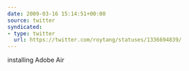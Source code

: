 ```yaml
---
date: 2009-03-16 15:14:51+00:00
source: twitter
syndicated:
- type: twitter
  url: https://twitter.com/roytang/statuses/1336694839/
---
```


installing Adobe Air